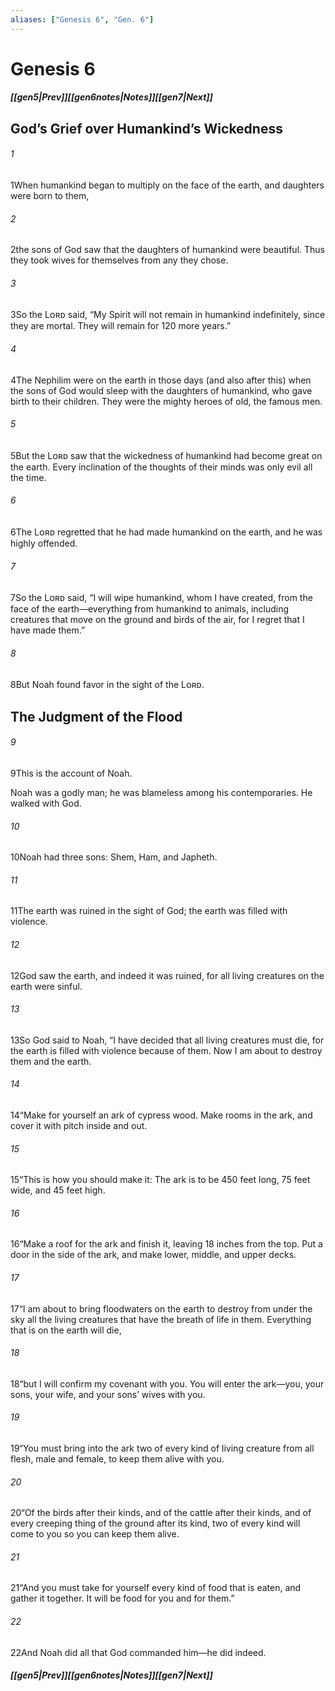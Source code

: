 ```yaml
---
aliases: ["Genesis 6", "Gen. 6"]
---
```

# Genesis 6
##### <span class=arrow-left></span>[[gen5|Prev]]<span class=navigation-separator></span>[[gen6notes|Notes]]<span class=navigation-separator></span>[[gen7|Next]]<span class=arrow-right></span>
## God’s Grief over Humankind’s Wickedness
###### 1
<span class=verse-first>1</span>When humankind began to multiply on the face of the earth, and daughters were born to them,
###### 2
<span class=verse-body>2</span>the sons of God saw that the daughters of humankind were beautiful. Thus they took wives for themselves from any they chose.
###### 3
<span class=verse-body>3</span>So the Lᴏʀᴅ said, “My Spirit will not remain in humankind indefinitely, since they are mortal. They will remain for 120 more years.”
###### 4
<span class=verse-body>4</span>The Nephilim were on the earth in those days (and also after this) when the sons of God would sleep with the daughters of humankind, who gave birth to their children. They were the mighty heroes of old, the famous men.
<div class=paragraph-break></div>

###### 5
<span class=verse-first>5</span>But the Lᴏʀᴅ saw that the wickedness of humankind had become great on the earth. Every inclination of the thoughts of their minds was only evil all the time.
###### 6
<span class=verse-body>6</span>The Lᴏʀᴅ regretted that he had made humankind on the earth, and he was highly offended.
###### 7
<span class=verse-body>7</span>So the Lᴏʀᴅ said, “I will wipe humankind, whom I have created, from the face of the earth—everything from humankind to animals, including creatures that move on the ground and birds of the air, for I regret that I have made them.”
###### 8
<span class=verse-body>8</span>But Noah found favor in the sight of the Lᴏʀᴅ.
## The Judgment of the Flood
###### 9
<span class=verse-first>9</span>This is the account of Noah.
<div class=paragraph-break></div>

Noah was a godly man; he was blameless among his contemporaries. He walked with God.
###### 10
<span class=verse-body>10</span>Noah had three sons: Shem, Ham, and Japheth.
<div class=paragraph-break></div>

###### 11
<span class=verse-first>11</span>The earth was ruined in the sight of God; the earth was filled with violence.
###### 12
<span class=verse-body>12</span>God saw the earth, and indeed it was ruined, for all living creatures on the earth were sinful.
<div class=paragraph-break></div>

###### 13
<span class=verse-first>13</span>So God said to Noah, “I have decided that all living creatures must die, for the earth is filled with violence because of them. Now I am about to destroy them and the earth.
###### 14
<span class=verse-body>14</span>“Make for yourself an ark of cypress wood. Make rooms in the ark, and cover it with pitch inside and out.
###### 15
<span class=verse-body>15</span>“This is how you should make it: The ark is to be 450 feet long, 75 feet wide, and 45 feet high.
###### 16
<span class=verse-body>16</span>“Make a roof for the ark and finish it, leaving 18 inches from the top. Put a door in the side of the ark, and make lower, middle, and upper decks.
###### 17
<span class=verse-body>17</span>“I am about to bring floodwaters on the earth to destroy from under the sky all the living creatures that have the breath of life in them. Everything that is on the earth will die,
###### 18
<span class=verse-body>18</span>“but I will confirm my covenant with you. You will enter the ark—you, your sons, your wife, and your sons’ wives with you.
###### 19
<span class=verse-body>19</span>“You must bring into the ark two of every kind of living creature from all flesh, male and female, to keep them alive with you.
###### 20
<span class=verse-body>20</span>“Of the birds after their kinds, and of the cattle after their kinds, and of every creeping thing of the ground after its kind, two of every kind will come to you so you can keep them alive.
###### 21
<span class=verse-body>21</span>“And you must take for yourself every kind of food that is eaten, and gather it together. It will be food for you and for them.”
###### 22
<span class=verse-body>22</span>And Noah did all that God commanded him—he did indeed.
##### <span class=arrow-left></span>[[gen5|Prev]]<span class=navigation-separator></span>[[gen6notes|Notes]]<span class=navigation-separator></span>[[gen7|Next]]<span class=arrow-right></span>